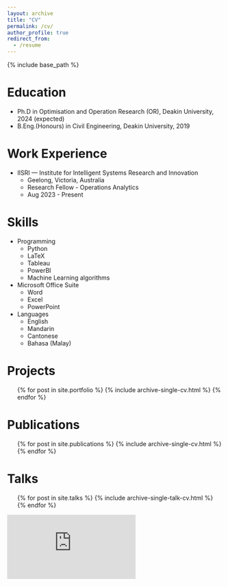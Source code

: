 ```yaml
---
layout: archive
title: "CV"
permalink: /cv/
author_profile: true
redirect_from:
  - /resume
---
```


{% include base_path %}

Education
======
* Ph.D in Optimisation and Operation Research (OR), Deakin University, 2024 (expected)
* B.Eng.(Honours) in Civil Engineering, Deakin University, 2019

Work Experience
======
* IISRI — Institute for Intelligent Systems Research and Innovation
  * Geelong, Victoria, Australia
  * Research Fellow - Operations Analytics
  * Aug 2023 - Present

Skills
======
* Programming
  * Python
  * LaTeX
  * Tableau
  * PowerBI
  * Machine Learning algorithms
* Microsoft Office Suite
  * Word
  * Excel
  * PowerPoint
* Languages
  * English
  * Mandarin
  * Cantonese
  * Bahasa (Malay)

Projects
======
  <ul>{% for post in site.portfolio %}
    {% include archive-single-cv.html %}
  {% endfor %}</ul>

Publications
======
  <ul>{% for post in site.publications %}
    {% include archive-single-cv.html %}
  {% endfor %}</ul>
  
Talks
======
  <ul>{% for post in site.talks %}
    {% include archive-single-talk-cv.html %}
  {% endfor %}</ul>


<embed src="https://kelza23.github.io/profile/files/resume_cv.pdf" type="application/pdf">